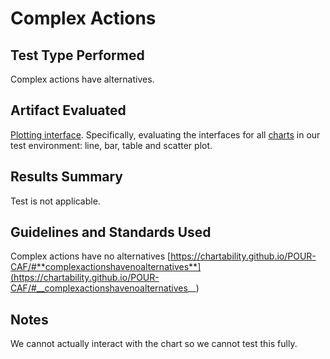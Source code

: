 # Complex Actions

## Test Type Performed

Complex actions have alternatives.

## Artifact Evaluated

[Plotting interface](https://docs.bokeh.org/en/latest/docs/user_guide/basic.html#ug-basic). Specifically, evaluating the interfaces for all [charts](https://quansight-labs.github.io/bokeh-a11y-audit/#_ts1723552414769) in our test environment: line, bar, table and scatter plot.

## Results Summary

Test is not applicable.

<!-- ## Expected Behavior (Pass/Fail)
- *Pass* - Special actions (brushing/zooming/filtering/gesturing) that use custom or complex chart controls must have a standard UI alternative available. These controls must be clear and easy to use with a keyboard, screen reader, and touch device. -->

<!-- ## Image or Video of Failure
<video controls src="plot-tools_complex-actions.mp4" title="Title"></video> -->

<!-- ## Steps to Reproduce
In this case, we cannot even activate the tools (such as the wheel zoom) with a screen reader. Using a keyboard-only approach (no screen reader), it is possible to activate the wheel zoom tool but then using the wheel zoom is impossible without a mouse pointer. -->

## Guidelines and Standards Used

Complex actions have no alternatives [https://chartability.github.io/POUR-CAF/#**complexactionshavenoalternatives**](https://chartability.github.io/POUR-CAF/#__complexactionshavenoalternatives__)

<!-- ## Related Evidence
See "Low contrast interactive elements (critical)," "Low contrast (critical)," "Content is only visual (critical)," "Interaction modality has only one input type (critical)" and later tests we will perform based on using standard HTML.

## Known or Documented Issues
(If there is already a github issue created for this test or a related test, it will be listed here.) -->

<!-- ## Technical Details
- Chrome Version 129.0.6668.59 (64-bit)
- Windows 11 Build 22631.3958

*Updated as of: September 18th, 2024* -->

## Notes

We cannot actually interact with the chart so we cannot test this fully.

